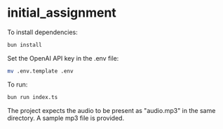 # initial_assignment

To install dependencies:

```bash
bun install
```

Set the OpenAI API key in the .env file:

```bash
mv .env.template .env
```

To run:

```bash
bun run index.ts
```

The project expects the audio to be present as "audio.mp3" in the same directory.
A sample mp3 file is provided.
